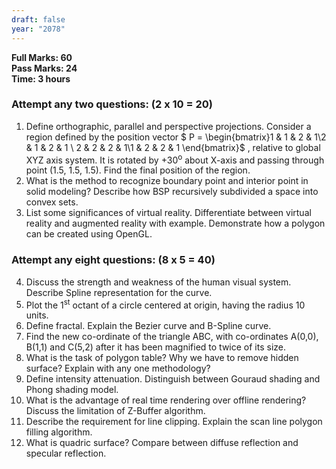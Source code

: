 ```yaml
---
draft: false
year: "2078"
---
```


**Full Marks: 60**\
**Pass Marks: 24**\
**Time: 3 hours**

### Attempt any two questions: (2 x 10 = 20)

1. Define orthographic, parallel and perspective projections. Consider a region defined by the position vector $ P = \begin{bmatrix}1 & 1 & 2 & 1\\2 & 1 & 2 & 1 \\ 2 & 2 & 2 & 1\\1 & 2 & 2 & 1 \end{bmatrix}$ , relative to global XYZ axis system. It is rotated by +30<sup>o</sup> about X-axis and passing through point (1.5, 1.5, 1.5). Find the final position of the region.
2. What is the method to recognize boundary point and interior point in solid modeling? Describe how BSP recursively subdivided a space into convex sets.
3. List some significances of virtual reality. Differentiate between virtual reality and augmented reality with example. Demonstrate how a polygon can be created using OpenGL.

### Attempt any eight questions: (8 x 5 = 40)

4. Discuss the strength and weakness of the human visual system. Describe Spline representation for the curve.
5. Plot the 1<sup>st</sup> octant of a circle centered at origin, having the radius 10 units.
6. Define fractal. Explain the Bezier curve and B-Spline curve.
7. Find the new co-ordinate of the triangle ABC, with co-ordinates A(0,0), B(1,1) and C(5,2) after it has been magnified to twice of its size.
8. What is the task of polygon table? Why we have to remove hidden surface? Explain with any one methodology?
9. Define intensity attenuation. Distinguish between Gouraud shading and Phong shading model.
10. What is the advantage of real time rendering over offline rendering? Discuss the limitation of Z-Buffer algorithm.
11. Describe the requirement for line clipping. Explain the scan line polygon filling algorithm.
12. What is quadric surface? Compare between diffuse reflection and specular reflection.
